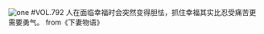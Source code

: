 ![one](http://image.wufazhuce.com/Fv0dJoT2zWflnxDRQ216bZQsnL2V)
#VOL.792
人在面临幸福时会突然变得胆怯，抓住幸福其实比忍受痛苦更需要勇气。 from《下妻物语》